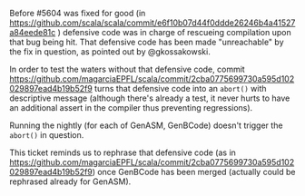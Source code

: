 Before #5604 was fixed for good (in https://github.com/scala/scala/commit/e6f10b07d44f0ddde26246b4a41527a84eede81c ) defensive code was in charge of rescueing compilation upon that bug being hit. That defensive code has been made "unreachable" by the fix in question, as pointed out by @gkossakowski.

In order to test the waters without that defensive code, commit https://github.com/magarciaEPFL/scala/commit/2cba0775699730a595d102029897ead4b19b52f9 turns that defensive code into an `abort()`  with descriptive message (although there's already a test, it never hurts to have an additional assert in the compiler thus preventing regressions).

Running the nightly (for each of GenASM, GenBCode) doesn't trigger the `abort()` in question.

This ticket reminds us to rephrase that defensive code (as in https://github.com/magarciaEPFL/scala/commit/2cba0775699730a595d102029897ead4b19b52f9) once GenBCode has been merged (actually could be rephrased already for GenASM).


